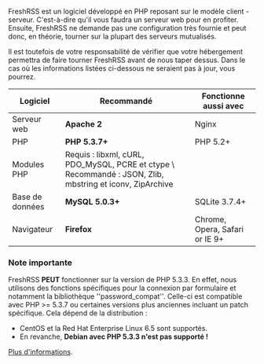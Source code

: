 FreshRSS est un logiciel développé en PHP reposant sur le modèle client - serveur. C'est-à-dire qu'il vous faudra un serveur web pour en profiter. Ensuite, FreshRSS ne demande pas une configuration très fournie et peut donc, en théorie, tourner sur la plupart des serveurs mutualisés.

Il est toutefois de votre responsabilité de vérifier que votre hébergement permettra de faire tourner FreshRSS avant de nous taper dessus. Dans le cas où les informations listées ci-dessous ne seraient pas à jour, vous pourrez.

 | Logiciel         | Recommandé                                                                                                | Fonctionne aussi avec          | 
 | --------         | -----------                                                                                                | ---------------------          | 
 | Serveur web      | **Apache 2**                                                                                               | Nginx                          | 
 | PHP              | **PHP 5.3.7+**                                                                                             | PHP 5.2+                       | 
 | Modules PHP      | Requis : libxml, cURL, PDO_MySQL, PCRE et ctype \\ Recommandé : JSON, Zlib, mbstring et iconv, ZipArchive |                                | 
 | Base de données | **MySQL 5.0.3+**                                                                                           | SQLite 3.7.4+                  | 
 | Navigateur       | **Firefox**                                                                                                | Chrome, Opera, Safari or IE 9+ | 

### Note importante

FreshRSS **PEUT** fonctionner sur la version de PHP 5.3.3. En effet, nous utilisons des fonctions spécifiques pour la connexion par formulaire et notamment la bibliothèque ''password_compat''. Celle-ci est compatible avec PHP >= 5.3.7 ou certaines versions plus anciennes incluant un patch spécifique. Cela dépend de la distribution :

*  CentOS et la Red Hat Enterprise Linux 6.5 sont supportés.
*  En revanche, **Debian avec PHP 5.3.3 n'est pas supporté !**

[Plus d'informations](https://github.com/ircmaxell/password_compat#requirements).


